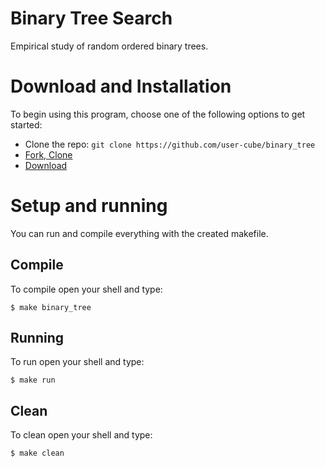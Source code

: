 # Binary Tree Search

Empirical study of random ordered binary trees.

# Download and Installation
To begin using this program, choose one of the following options to get started:
* Clone the repo: `git clone https://github.com/user-cube/binary_tree`
* [Fork, Clone](https://github.com/user-cube/binary_tree)
* [Download](https://github.com/user-cube/binary_tree/archive/master.zip)

# Setup and running
You can run and compile everything with the created makefile.

## Compile
To compile open your shell and type:
```
$ make binary_tree
```

## Running 
To run open your shell and type:
```
$ make run
```

## Clean
To clean open your shell and type:
```
$ make clean
```
